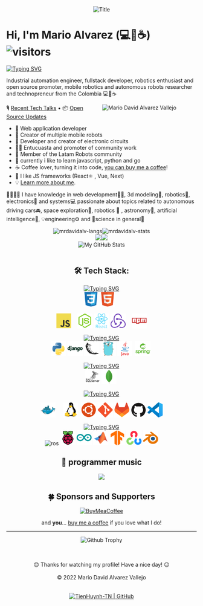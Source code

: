 <div align="center"><img src="https://readme-typing-svg.herokuapp.com?font=Architects+Daughter&color=%2338C2FF&size=50&center=true&vCenter=true&height=60&width=600&lines=Hey!+I'm+MrDavidAlv;Welcome+to+my+profile!" alt="Title"></img></div>


# Hi, I'm Mario Alvarez (💻💖☕)   ![visitors](https://visitor-badge.laobi.icu/badge?page_id=mrdavidalv)


[![Typing SVG](https://readme-typing-svg.herokuapp.com?font=comfortaa&color=016EEA&size=24&width=500&lines=FullStack+Developer;Autonomous+robot+creator)](https://git.io/typing-svg)


Industrial automation engineer, fullstack developer, robotics enthusiast and open source promoter, mobile robotics and autonomous robots researcher and technopreneur from the Colombia 💻💖☕

<!-- markdownlint-disable MD033 -->
<a href="https://app.daily.dev/mrdavidalv"><img src="https://github.com/mrdavidalv/mrdavidalv/blob/main/devcard.svg" width="250" align="right"  alt="Mario David Alvarez Vallejo"/></a>
<!-- markdownlint-enable MD033 -->

🎙 [Recent Tech Talks](https://work.mrdavidalv.com/mrdavidalv/collections/1284) • 📦 [Open Source Updates](https://work.mrdavidalv.com/mrdavidalv/collections/1194)

- 💝 Web application developer
- 💼 Creator of multiple mobile robots
- 💼 Developer and creator of electronic circuits
- 👨‍🔬 Entucuasta and promoter of community work
- 💞 Member of the Latam Robots community
- 🔏 currently i like to learn javascript, python and go
- ☕ Coffee lover, turning it into code, [you can buy me a coffee](https://buymeacoff.ee/mrdavidalv)!
- 🎯 I like JS frameworks (React⚛ , Vue, Next)
- 💡 [Learn more about me](https://bio.link/mrdavidalv).

:hugs::muscle:🤓:seedling:
I have knowledge in web development👨‍💻, 3d modeling:nazar_amulet:, robotics:robot:, electronics:electric_plug: and systems:computer: 
passionate about topics related to 	autonomous driving cars:oncoming_automobile:, space exploration:rocket:, robotics	:mechanical_arm: , astronomy:telescope:, artificial intelligence:space_invader:, :bulb:engineering:gear: and :microscope:science in general:dna:


 
 
 <div align="center">
<img height="150em" src="https://github-readme-stats.vercel.app/api/top-langs/?username=mrdavidalv&layout=compact&show_icon=true&theme=algolia&hide_border=true" alt="mrdavidalv-langs"/><img height="150em" src="https://github-readme-stats.vercel.app/api/?username=mrdavidalv&layout=compact&show_icon=true&theme=algolia&hide_border=true" alt="mrdavidalv-stats"/>
</div>


<div align="center">
<img src="http://github-readme-streak-stats.herokuapp.com?user=mrdavidalv&theme=algolia&background=0d1117&hide_border=true" /><img src="https://activity-graph.herokuapp.com/graph?username=mrdavidalv&theme=react-dark&hide_border=true"/>

<div align="center">
<img src="https://user-images.githubusercontent.com/44630882/173249286-02d3dd8e-f6da-482b-831e-b138352ecab2.svg#gh-ligth-mode-only&theme=algolia&background=0d1117&hide_border=true" alt="My GitHub Stats"/>	
</div>

<br>
  

## 🛠️ Tech Stack:

<div>
	
[![Typing SVG](https://readme-typing-svg.herokuapp.com?font=comfortaa&color=016EEA&size=24&width=500&lines=Frontend)](https://git.io/typing-svg)<br>
<img src="https://github.com/devicons/devicon/blob/master/icons/css3/css3-original.svg"  title="CSS3" alt="CSS" width="40" height="40"/>
<img src="https://github.com/devicons/devicon/blob/master/icons/html5/html5-original.svg" title="HTML5" alt="HTML" width="40" height="40"/>&nbsp;&nbsp;&nbsp;
<!--img src="https://github.com/devicons/devicon/blob/master/icons/typescript/typescript-original.svg" title="Typescript" alt="Typescript" width="40" height="40"/-->
<img src="https://github.com/devicons/devicon/blob/master/icons/javascript/javascript-original.svg" title="JavaScript" alt="JavaScript" width="40" height="40"/>&nbsp;&nbsp;&nbsp;
<img src="https://github.com/devicons/devicon/blob/master/icons/nodejs/nodejs-original.svg" title="NodeJS" alt="NodeJS" width="40" height="40"/>
<img src="https://github.com/devicons/devicon/blob/master/icons/react/react-original-wordmark.svg" title="React" alt="React" width="40" height="40"/>
<img src="https://github.com/devicons/devicon/blob/master/icons/redux/redux-original.svg" title="Redux" alt="Redux " width="40" height="40"/>&nbsp;&nbsp;&nbsp;
<img src="https://github.com/devicons/devicon/blob/master/icons/npm/npm-original-wordmark.svg" title="npm" alt="npm" width="40" height="40"/>
<br>

[![Typing SVG](https://readme-typing-svg.herokuapp.com?font=comfortaa&color=016EEA&size=24&width=500&lines=Backend)](https://git.io/typing-svg)<br>
<img src="https://github.com/devicons/devicon/blob/master/icons/python/python-original.svg" title="django" alt="django" width="40" height="40"/>
<img src="https://github.com/devicons/devicon/blob/master/icons/django/django-plain-wordmark.svg" title="flask" alt="flask" width="40" height="40"/>
<img src="https://github.com/devicons/devicon/blob/master/icons/flask/flask-original.svg" title="flask" alt="flask" width="40" height="40"/>
<img src="https://github.com/devicons/devicon/blob/master/icons/go/go-original.svg" title="go" alt="go" width="40" height="40"/>
<img src="https://github.com/devicons/devicon/blob/master/icons/java/java-original-wordmark.svg" title="Java" alt="Java" width="40" height="40"/>&nbsp;
<img src="https://github.com/devicons/devicon/blob/master/icons/spring/spring-original-wordmark.svg" title="Spring" alt="Spring" width="40" height="40"/>&nbsp;
<br>

[![Typing SVG](https://readme-typing-svg.herokuapp.com?font=comfortaa&color=016EEA&size=24&width=500&lines=DataBase)](https://git.io/typing-svg)<br>
<img src="https://github.com/devicons/devicon/blob/master/icons/microsoftsqlserver/microsoftsqlserver-plain-wordmark.svg" title="microsoftsqlserver" alt="microsoftsqlserver" width="40" height="40"/>
<img src="https://github.com/devicons/devicon/blob/master/icons/mongodb/mongodb-original.svg" title="mongodb" alt="mongodb" width="40" height="40"/>&nbsp;
<br>

[![Typing SVG](https://readme-typing-svg.herokuapp.com?font=comfortaa&color=016EEA&size=24&width=500&lines=Basic)](https://git.io/typing-svg)<br>
<!--img src="https://github.com/devicons/devicon/blob/master/icons/figma/figma-original.svg" title="figma" alt="figma" width="40" height="40"/-->
<!--img src="https://github.com/devicons/devicon/blob/master/icons/codepen/codepen-plain.svg" title="codepen" alt="codepen" width="40" height="40"/-->
<img src="https://github.com/devicons/devicon/blob/master/icons/docker/docker-original.svg" title="Docker" alt="Docker" width="40" height="40"/>
<!--img src="https://github.com/devicons/devicon/blob/master/icons/kubernetes/kubernetes-plain.svg" title="kubernetes" alt="kubernetes" width="40" height="40"/-->&nbsp;&nbsp;&nbsp;
<img src="https://github.com/devicons/devicon/blob/master/icons/linux/linux-original.svg" title="linux" alt="linux" width="40" height="40"/>&nbsp;
<img src="https://github.com/devicons/devicon/blob/master/icons/ubuntu/ubuntu-plain.svg" title="Ubuntu" alt="Ubuntu" width="40" height="40"/>
<img src="https://github.com/devicons/devicon/blob/master/icons/git/git-original.svg" title="Git" alt="Git" width="40" height="40"/>
<img src="https://github.com/devicons/devicon/blob/master/icons/gitlab/gitlab-original.svg" title="gitlab" alt="gitlab" width="40" height="40"/>
<img src="https://github.com/devicons/devicon/blob/master/icons/github/github-original.svg" title="github" alt="github" width="40" height="40"/>
<img src="https://github.com/devicons/devicon/blob/master/icons/vscode/vscode-original.svg" title="vscode" alt="vscode" width="40" height="40"/>
<br>
	
[![Typing SVG](https://readme-typing-svg.herokuapp.com?font=comfortaa&color=016EEA&size=24&width=500&lines=Robotics)](https://git.io/typing-svg)<br>
<img src="https://upload.wikimedia.org/wikipedia/commons/b/bb/Ros_logo.svg" title="ros" alt="ros" width="80" height="40"/>
<img src="https://github.com/devicons/devicon/blob/master/icons/raspberrypi/raspberrypi-original.svg" title="arduino" alt="arduino" width="40" height="40"/>
<img src="https://github.com/devicons/devicon/blob/master/icons/arduino/arduino-original.svg" title="RaspberryPi" alt="RaspberryPi" width="40" height="40"/>
<img src="https://github.com/devicons/devicon/blob/master/icons/matlab/matlab-original.svg" title="matlab" alt="matlab" width="40" height="40"/>
<img src="https://github.com/devicons/devicon/blob/master/icons/tensorflow/tensorflow-original.svg" title="TensorFlow" alt="TensorFlow" width="40" height="40"/>
<img src="https://github.com/devicons/devicon/blob/master/icons/opencv/opencv-original.svg" title="opencv" alt="opencv" width="40" height="40"/>
<img src="https://github.com/devicons/devicon/blob/master/icons/blender/blender-original.svg" title="blender" alt="blender" width="40" height="40"/>
	
</div>




## 🎵 programmer music
	
<div id="header" align="center">
<img src="https://media.giphy.com/media/M9gbBd9nbDrOTu1Mqx/giphy.gif" width="100"/>
	
	
</div>


## 🍀 Sponsors and Supporters

[![BuyMeaCoffee](https://img.shields.io/badge/Buymeacoffee-%23FFDD00.svg?&style=for-the-badge&logo=buy-me-a-coffee&logoColor=black)](https://buymeacoff.ee/mrdavidalv)

<!--
[![Vercel](https://img.shields.io/badge/Vercel-%23000.svg?&style=for-the-badge&logo=vercel&logoColor=white)](https://vercel.com) [![CircleCI](https://img.shields.io/badge/CircleCI-%23000.svg?&style=for-the-badge&logo=CircleCI&logoColor=white)](https://vercel.com) [![GitBook](https://img.shields.io/badge/GitBook-%233884FF.svg?&style=for-the-badge&logo=gitbook&logoColor=white)](https://gitbook.io) [![Digital Ocean](https://img.shields.io/badge/Digital%20Ocean-%230080ff.svg?&style=for-the-badge&logo=digitalocean&logoColor=white)](https://digitalocean.com) [![Deepware](https://img.shields.io/badge/deepware-%23cb2653.svg?&style=for-the-badge&logoColor=white)](https://deepware.ai/) [![NOWPayments](https://img.shields.io/badge/NOWPayments-%2364ACFF.svg?&style=for-the-badge&logoColor=white)](https://nowpayments.io) [![StackHawk](https://img.shields.io/badge/Stackhawk-%2300CBC6.svg?&style=for-the-badge&logoColor=white)](https://stackhawk.com)
-->
    
and **you**... [buy me a coffee](https://bmc.xyz/mrdavidalv) if you love what I do!

---
	
<div align="center">
	
![Github Trophy](https://github-profile-trophy.vercel.app/?username=mrdavidalv&width="5"&height="5")
	
<br><br> 
  :heart_eyes: Thanks for watching my profile! Have a nice day! :wink: <br/>  
  &copy; 2022 Mario David Alvarez Vallejo
</div>
<br>
<a href="https://profile-summary-for-github.herokuapp.com/user/mrdavidalv" target="_blank"><img align="center" alt="TienHuynh-TN | GitHub" width="26px" src="https://upload.wikimedia.org/wikipedia/commons/thumb/a/ae/Github-desktop-logo-symbol.svg/1024px-Github-desktop-logo-symbol.svg.png" /></a>

